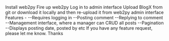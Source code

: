 Install web2py
Fire up web2py
Log in to admin interface
Upload BlogX from git or download it locally and then re-upload it from web2py admin interface
Features - 
--Requires logging in
--Posting comment
--Replying to comment
--Management interface, where a manager can CRUD all posts
--Pagination
--Displays posting date, posted by etc
If you have any feature request, please let me know.
Thanks
